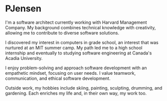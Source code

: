 # PJensen

I'm a software architect currently working with Harvard Management Company. My background combines technical knowledge with creativity, allowing me to contribute to diverse software solutions.

I discovered my interest in computers in grade school, an interest that was nurtured at an MIT summer camp. My path led me to a high school internship and eventually to studying software engineering at Canada's Acadia University.

I enjoy problem-solving and approach software development with an empathetic mindset, focusing on user needs. I value teamwork, communication, and ethical software development.

Outside work, my hobbies include skiing, painting, sculpting, drumming, and gardening. Each enriches my life and, in their own way, my work too.

<!--
**PJensen/PJensen** is a ✨ _special_ ✨ repository because its `README.md` (this file) appears on your GitHub profile.

Here are some ideas to get you started:

- 🔭 I’m currently working on ...
- 🌱 I’m currently learning ...
- 👯 I’m looking to collaborate on ...
- 🤔 I’m looking for help with ...
- 💬 Ask me about ...
- 📫 How to reach me: ...
- 😄 Pronouns: ...
- ⚡ Fun fact: ...
-->
